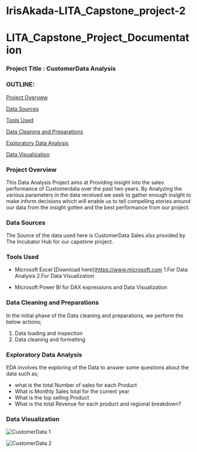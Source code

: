 # IrisAkada-LITA_Capstone_project-2

# LITA_Capstone_Project_Documentation

### Project Title : CustomerData Analysis
 
### OUTLINE:

[Project Overview](#project-overview)

[Data Sources](#data-sources)

 
[Tools Used](#tools-used)


[Data Cleaning and Preparations](#data-cleaning-preparation)


[Exploratory Data Analysis](#exploratory-data-analysis)


[Data Visualization](#data-visualization)





### Project Overview
This Data Analysis Project aims at Providing insight into the sales performance of Customerdata over the past two years.
By Analyzing the various parameters in the data received we seek to gather enough insight to make inform decisions which will enable us to tell compelling stories around our data from the insight gotten and the best performance from our project.


### Data Sources 
The Source of the data used here is CustomerData Sales.xlsx provided by The Incubator Hub for our capstone project. 


### Tools Used
- Microsoft Excel [Download here](https://www.microsoft.com
 1.For Data Analysis
 2.For Data Visualization
 
- Microsoft Power BI for DAX expressions and Data Visualization

### Data Cleaning and Preparations
In the initial phase of the Data cleaning and preparations, we perform the below actions;
1. Data loading and inspection
2. Data cleaning and formatting

### Exploratory Data Analysis
 EDA involves the exploring of the Data to answer some questions about the data such as;
 - what is the total Number of sales for each Product
 - What is Monthly Sales total for the current year
 - What is the top selling Product
 - What is the total Revenue for each product and regional breakdown?

 
### Data Visualization


![CustomerData 1](https://github.com/user-attachments/assets/cd4997c9-59b2-4413-8313-782851fbb10a)



![CustomerData 2](https://github.com/user-attachments/assets/8dde272c-fc41-49f1-acd7-0b19339d99e1)


